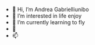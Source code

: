 - 👋 Hi, I’m Andrea Gabrielliunibo
- 👀 I’m interested in life enjoy
- 🌱 I’m currently learning to fly
- 💞️ 
- 📫 

<!---
andreagabrielliunibo/andreagabrielliunibo is a ✨ special ✨ repository because its `README.md` (this file) appears on your GitHub profile.
You can click the Preview link to take a look at your changes.
--->
